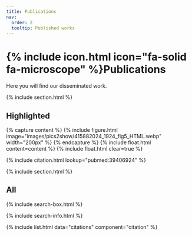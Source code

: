 ```yaml
---
title: Publications
nav:
  order: 2
  tooltip: Published works
---
```


# {% include icon.html icon="fa-solid fa-microscope" %}Publications

Here you will find our disseminated work.

{% include section.html %}

## Highlighted

{% capture content %}
{% include figure.html image="images/pics2show/415882024_1924_fig5_HTML.webp" width="200px" %}
{% endcapture %}
{% include float.html content=content %}
{% include float.html clear=true %}

{% include citation.html lookup="pubmed:39406924" %}

{% include section.html %}

## All

{% include search-box.html %}

{% include search-info.html %}

{% include list.html data="citations" component="citation" %}
